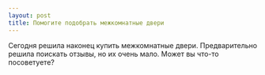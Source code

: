 ```yaml
---
layout: post 
title: Помогите подобрать межкомнатные двери 
--- 
```

Сегодня решила наконец купить межкомнатные двери. Предварительно решила поискать отзывы, но их очень мало. Может вы что-то посоветуете?